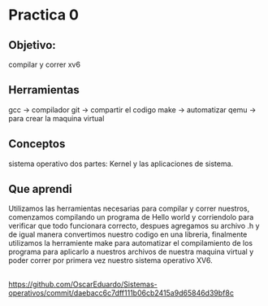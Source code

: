 # Practica 0
## Objetivo:
compilar y correr xv6

## Herramientas
gcc -> compilador
git -> compartir el codigo
make -> automatizar
qemu -> para crear la maquina virtual 

## Conceptos
sistema operativo dos partes: Kernel y las aplicaciones de sistema. 

## Que aprendi
Utilizamos las herramientas necesarias para compilar y correr nuestros, comenzamos compilando un programa de Hello world y corriendolo para verificar que todo funcionara correcto, despues agregamos su archivo .h y de igual manera convertimos nuestro codigo en una libreria, finalmente utilizamos la herramiente make para automatizar el compilamiento de los programa para aplicarlo a nuestros archivos de nuestra maquina virtual y poder correr por primera vez nuestro sistema operativo XV6.

##
https://github.com/OscarEduardo/Sistemas-operativos/commit/daebacc6c7dff111b06cb2415a9d65846d39bf8c
